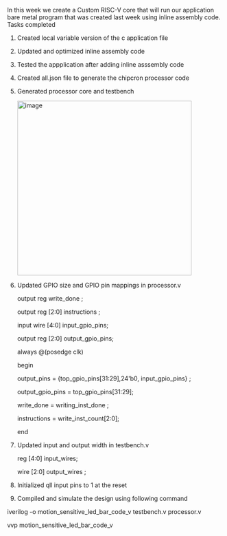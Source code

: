 In this week we create a Custom RISC-V core that will run our application bare metal program that was created last week using inline assembly code.
Tasks completed 

1. Created local variable version of the c application file
2. Updated and optimized inline assembly code
3. Tested the appplication after adding inline asssembly code
4. Created all.json file to generate the chipcron processor code
5. Generated processor core and testbench
   
   <img width="406" alt="image" src="https://github.com/jaya117/RISCV-HDP/assets/139655462/87ced05b-944b-4df5-9c99-e2f60cae3eb8">
   

7. Updated GPIO size and GPIO pin mappings in processor.v

   output reg write_done ; 

   output reg [2:0] instructions ; 

   input wire [4:0] input_gpio_pins;

   output reg [2:0] output_gpio_pins;  


   always @(posedge clk) 

   begin
   
    output_pins = {top_gpio_pins[31:29],24'b0, input_gpio_pins} ; 

    output_gpio_pins = top_gpio_pins[31:29]; 

    write_done = writing_inst_done ; 

    instructions = write_inst_count[2:0]; 

    end 

8. Updated input and output width in testbench.v

   reg [4:0] input_wires;
   
   wire [2:0] output_wires ; 

10. Initialized qll input pins to 1 at the reset 
11. Compiled and simulate the design using following command

   iverilog -o motion_sensitive_led_bar_code_v testbench.v processor.v

   vvp motion_sensitive_led_bar_code_v   
  



